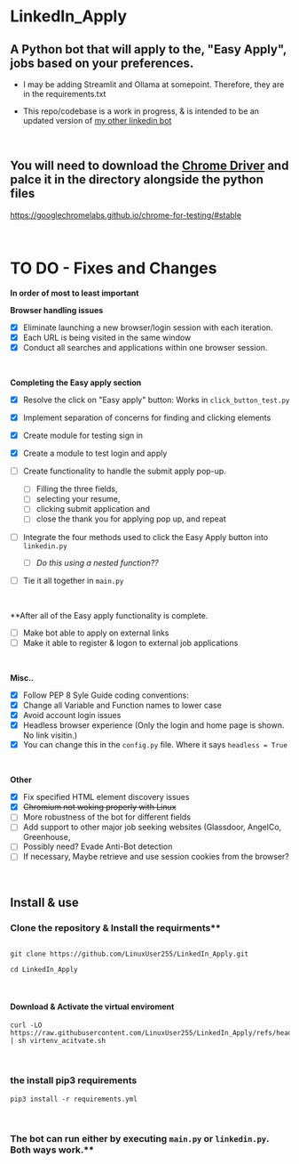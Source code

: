 # LinkedIn_Apply

## A Python bot that will apply to the, "Easy Apply", jobs based on your preferences.

- I may be adding Streamlit and Ollama at somepoint. Therefore, they are in the requirements.txt

- This repo/codebase is a work in progress, & is intended to be an updated version of [my other linkedin bot](https://github.com/LinuxUser255/linkedin-application-bot)

<br>


## You will need to download the [Chrome Driver](https://googlechromelabs.github.io/chrome-for-testing/#stable) and palce it in the directory alongside the python files
https://googlechromelabs.github.io/chrome-for-testing/#stable

<br>

# TO DO - Fixes and Changes 

**In order of most to least important**

**Browser handling issues**
- [x] Eliminate launching a new browser/login session with each iteration.
- [x] Each URL is being visited in the same window
- [x] Conduct all searches and applications within one browser session.

<br>

**Completing the Easy apply section**
- [x] Resolve the click on "Easy apply" button: Works in `click_button_test.py`
- [x] Implement separation of concerns for finding and clicking elements
- [x] Create module for testing sign in
- [x] Create a module to test login and apply

- [ ]  Create functionality to handle the submit apply pop-up. 
	- [ ] Filling the three fields, 
	- [ ] selecting your resume, 
	- [ ] clicking submit application and 
	- [ ] close the thank you for applying pop up, and repeat

- [ ] Integrate the four methods used to click the Easy Apply button into `linkedin.py`
  - [ ] _Do this using a nested function??_


- [ ] Tie it all together in `main.py`


<br>

  **After all of the Easy apply functionality is complete.
- [ ] Make bot able to apply on external links
- [ ] Make it able to register & logon to external job applications

<br>

  **Misc..**
- [x] Follow PEP 8 Syle Guide coding conventions:
- [x] Change all Variable and Function names to lower case
- [x] Avoid account login issues
- [x] Headless browser experience (Only the login and home page is shown. No link visitin.)
- [x] You can change this in the `config.py` file. Where it says `headless = True`

<br>

**Other**
- [x] Fix specified HTML element discovery issues
- [x] ~~Chromium not woking properly with Linux~~
- [ ] More robustness of the bot for different fields
- [ ] Add support to other major job seeking websites (Glassdoor, AngelCo, Greenhouse,
- [ ] Possibly need? Evade Anti-Bot detection
- [ ] If necessary, Maybe retrieve and use session cookies from the browser?

<br>

## Install & use

### Clone the repository & Install the requirments**
```shell

git clone https://github.com/LinuxUser255/LinkedIn_Apply.git

cd LinkedIn_Apply
```
<br>

#### Download & Activate the virtual enviroment
```shell
curl -LO https://raw.githubusercontent.com/LinuxUser255/LinkedIn_Apply/refs/heads/main/virtenv_acitvate.sh | sh virtenv_acitvate.sh 
```

<br>

### the install pip3 requirements
```shell
pip3 install -r requirements.yml
```
<br>

### The bot can run either by executing `main.py` or `linkedin.py`. Both ways work.**

<br>

